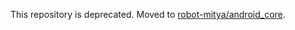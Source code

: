 This repository is deprecated.
Moved to [robot-mitya/android_core](https://github.com/robot-mitya/android_core).
